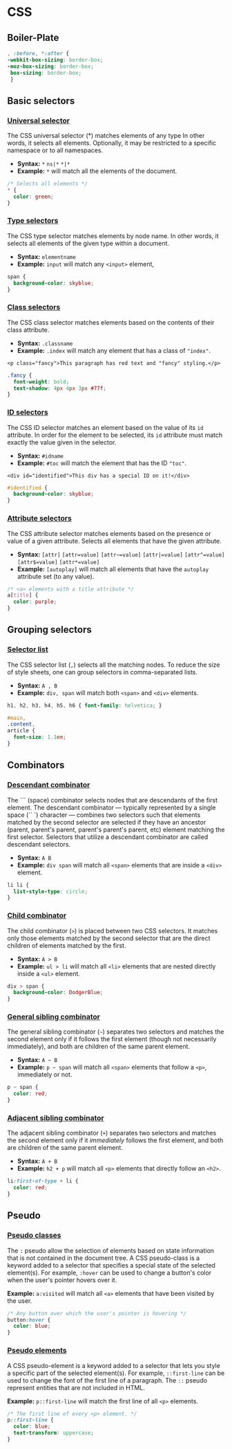 # CSS

## **Boiler-Plate**

```css
, :before, *:after { 
-webkit-box-sizing: border-box;
-moz-box-sizing: border-box; 
 box-sizing: border-box; 
 }
```

## Basic selectors

### [Universal selector](https://developer.mozilla.org/en-US/docs/Web/CSS/Universal_selectors)

The CSS universal selector \(\*\) matches elements of any type In other words, it selects all elements. Optionally, it may be restricted to a specific namespace or to all namespaces.

* **Syntax:** `*` `ns|*` `*|*`
* **Example:** `*` will match all the elements of the document.

```css
/* Selects all elements */
* {
  color: green;
}
```

### [Type selectors](https://developer.mozilla.org/en-US/docs/Web/CSS/Type_selectors)

The CSS type selector matches elements by node name. In other words, it selects all elements of the given type within a document.

* **Syntax:** `elementname`
* **Example:** `input` will match any `<input>` element, 

```css
span {
  background-color: skyblue;
}
```

### [Class selectors](https://developer.mozilla.org/en-US/docs/Web/CSS/Class_selectors)

The CSS class selector matches elements based on the contents of their class attribute.

* **Syntax:** `.classname`
* **Example:** `.index` will match any element that has a class of `"index"`.

```markup
<p class="fancy">This paragraph has red text and "fancy" styling.</p>
```

```css
.fancy {
  font-weight: bold;
  text-shadow: 4px 4px 3px #77f;
}
```

### [ID selectors](https://developer.mozilla.org/en-US/docs/Web/CSS/ID_selectors)

The CSS ID selector matches an element based on the value of its `id` attribute. In order for the element to be selected, its `id` attribute must match exactly the value given in the selector.

* **Syntax:** `#idname`
* **Example:** `#toc` will match the element that has the ID `"toc"`.

```markup
<div id="identified">This div has a special ID on it!</div>
```

```css
#identified {
  background-color: skyblue;
}
```

### [Attribute selectors](https://developer.mozilla.org/en-US/docs/Web/CSS/Attribute_selectors)

The CSS attribute selector matches elements based on the presence or value of a given attribute. Selects all elements that have the given attribute.

* **Syntax:** `[attr]` `[attr=value]` `[attr~=value]` `[attr|=value]` `[attr^=value]` `[attr$=value]` `[attr*=value]`
* **Example:** `[autoplay]` will match all elements that have the `autoplay` attribute set \(to any value\).

```css
/* <a> elements with a title attribute */
a[title] {
  color: purple;
}
```

## Grouping selectors

### [Selector list](https://developer.mozilla.org/en-US/docs/Web/CSS/Selector_list)

The CSS selector list \(`,`\) selects all the matching nodes. To reduce the size of style sheets, one can group selectors in comma-separated lists.

* **Syntax:** `A , B`
* **Example:** `div, span` will match both `<span>` and `<div>` elements.

```css
h1, h2, h3, h4, h5, h6 { font-family: helvetica; }

#main,
.content,
article {
  font-size: 1.1em;
}
```

## Combinators

### [Descendant combinator](https://developer.mozilla.org/en-US/docs/Web/CSS/Descendant_combinator)

The ``` (space) combinator selects nodes that are descendants of the first element. The descendant combinator — typically represented by a single space (`` \`\) character — combines two selectors such that elements matched by the second selector are selected if they have an ancestor \(parent, parent's parent, parent's parent's parent, etc\) element matching the first selector. Selectors that utilize a descendant combinator are called descendant selectors.

* **Syntax:** `A B`
* **Example:** `div span` will match all `<span>` elements that are inside a `<div>` element.

```css
li li {
  list-style-type: circle;
}
```

### [Child combinator](https://developer.mozilla.org/en-US/docs/Web/CSS/Child_combinator)

The child combinator \(`>`\) is placed between two CSS selectors. It matches only those elements matched by the second selector that are the direct children of elements matched by the first.

* **Syntax:** `A > B`
* **Example:** `ul > li` will match all `<li>` elements that are nested directly inside a `<ul>` element.

```css
div > span {
  background-color: DodgerBlue;
}
```

### [General sibling combinator](https://developer.mozilla.org/en-US/docs/Web/CSS/General_sibling_combinator)

The general sibling combinator \(`~`\) separates two selectors and matches the second element only if it follows the first element \(though not necessarily immediately\), and both are children of the same parent element.

* **Syntax:** `A ~ B`
* **Example:** `p ~ span` will match all `<span>` elements that follow a `<p>`, immediately or not.

```css
p ~ span {
  color: red;
}
```

### [Adjacent sibling combinator](https://developer.mozilla.org/en-US/docs/Web/CSS/Adjacent_sibling_combinator)

The adjacent sibling combinator \(`+`\) separates two selectors and matches the second element only if it _immediately_ follows the first element, and both are children of the same parent element.

* **Syntax:** `A + B`
* **Example:** `h2 + p` will match all `<p>` elements that directly follow an `<h2>`.

```css
li:first-of-type + li {
  color: red;
}
```

## Pseudo

### [Pseudo classes](https://developer.mozilla.org/en-US/docs/Web/CSS/Pseudo-classes)

The `:` pseudo allow the selection of elements based on state information that is not contained in the document tree. A CSS pseudo-class is a keyword added to a selector that specifies a special state of the selected element\(s\). For example, `:hover` can be used to change a button's color when the user's pointer hovers over it.

**Example:** `a:visited` will match all `<a>` elements that have been visited by the user.

```css
/* Any button over which the user's pointer is hovering */
button:hover {
  color: blue;
}
```

### [Pseudo elements](https://developer.mozilla.org/en-US/docs/Web/CSS/Pseudo-elements)

A CSS pseudo-element is a keyword added to a selector that lets you style a specific part of the selected element\(s\). For example, `::first-line` can be used to change the font of the first line of a paragraph. The `::` pseudo represent entities that are not included in HTML.

**Example:** `p::first-line` will match the first line of all `<p>` elements.

```css
/* The first line of every <p> element. */
p::first-line {
  color: blue;
  text-transform: uppercase;
}
```

